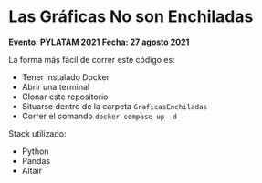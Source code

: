 # Las Gráficas No son Enchiladas

**Evento: PYLATAM 2021**
**Fecha: 27 agosto 2021**

La forma más fácil de correr este código es:

- Tener instalado Docker
- Abrir una terminal
- Clonar este repositorio
- Situarse dentro de la carpeta `GraficasEnchiladas` 
- Correr el comando `docker-compose up -d`

Stack utilizado:
- Python
- Pandas
- Altair